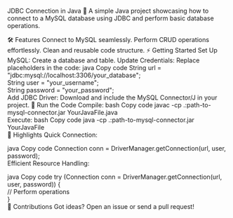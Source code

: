 JDBC Connection in Java 🚀
A simple Java project showcasing how to connect to a MySQL database using JDBC and perform basic database operations.

🛠 Features
Connect to MySQL seamlessly.
Perform CRUD operations effortlessly.
Clean and reusable code structure.
⚡ Getting Started
Set Up MySQL: Create a database and table.
Update Credentials: Replace placeholders in the code:
java
Copy code
String url = "jdbc:mysql://localhost:3306/your_database";  
String user = "your_username";  
String password = "your_password";  
Add JDBC Driver: Download and include the MySQL Connector/J in your project.
🚀 Run the Code
Compile:
bash
Copy code
javac -cp .:path-to-mysql-connector.jar YourJavaFile.java  
Execute:
bash
Copy code
java -cp .:path-to-mysql-connector.jar YourJavaFile  
📌 Highlights
Quick Connection:

java
Copy code
Connection conn = DriverManager.getConnection(url, user, password);  
Efficient Resource Handling:

java
Copy code
try (Connection conn = DriverManager.getConnection(url, user, password)) {  
    // Perform operations  
}  
🌟 Contributions
Got ideas? Open an issue or send a pull request!
